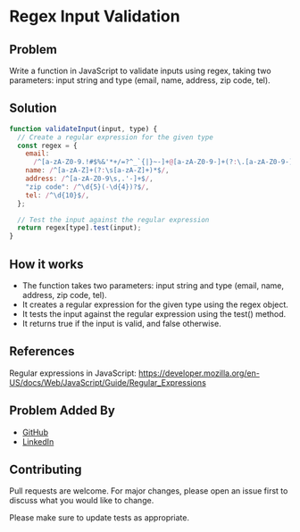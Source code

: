 # Regex Input Validation

## Problem

Write a function in JavaScript to validate inputs using regex, taking two parameters: input string and type (email, name, address, zip code, tel).

## Solution

```javascript
function validateInput(input, type) {
  // Create a regular expression for the given type
  const regex = {
    email:
      /^[a-zA-Z0-9.!#$%&'*+/=?^_`{|}~-]+@[a-zA-Z0-9-]+(?:\.[a-zA-Z0-9-]+)*$/,
    name: /^[a-zA-Z]+(?:\s[a-zA-Z]+)*$/,
    address: /^[a-zA-Z0-9\s,.'-]+$/,
    "zip code": /^\d{5}(-\d{4})?$/,
    tel: /^\d{10}$/,
  };

  // Test the input against the regular expression
  return regex[type].test(input);
}
```

## How it works

- The function takes two parameters: input string and type (email, name, address, zip code, tel).
- It creates a regular expression for the given type using the regex object.
- It tests the input against the regular expression using the test() method.
- It returns true if the input is valid, and false otherwise.

## References

Regular expressions in JavaScript: https://developer.mozilla.org/en-US/docs/Web/JavaScript/Guide/Regular_Expressions

## Problem Added By

- [GitHub](https://github.com/aladin002dz)
- [LinkedIn](https://www.linkedin.com/in/mahfoudh-arous/)

## Contributing

Pull requests are welcome. For major changes, please open an issue first to discuss what you would like to change.

Please make sure to update tests as appropriate.
